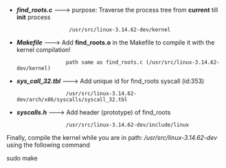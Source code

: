 * **_find_roots.c_**  ---> purpose: Traverse the process tree from **current** till **init** process

                       /usr/src/linux-3.14.62-dev/kernel

* **_Makefile_**     ---> Add **find_roots.o** in the Makefile to compile it with the kernel compilation!

                      path same as find_roots.c (/usr/src/linux-3.14.62-dev/kernel)

* **_sys_call_32.tbl_** ---> Add unique id for find_roots syscall (id:353)

                      /usr/src/linux-3.14.62-dev/arch/x86/syscalls/syscall_32.tbl

* **_syscalls.h_**    ---> Add header (prototype) of find_roots

                      /usr/src/linux-3.14.62-dev/include/linux


Finally, compile the kernel while you are in path: _/usr/src/linux-3.14.62-dev_
using the following command

sudo make

